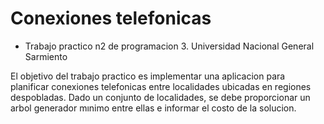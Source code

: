 # Conexiones telefonicas

- Trabajo practico n2 de programacion 3. Universidad Nacional General Sarmiento

El objetivo del trabajo practico es implementar una aplicacion para planificar conexiones telefonicas entre localidades ubicadas en regiones despobladas. Dado un conjunto de localidades, se debe proporcionar un arbol generador mınimo entre ellas e informar el costo de la solucion.
